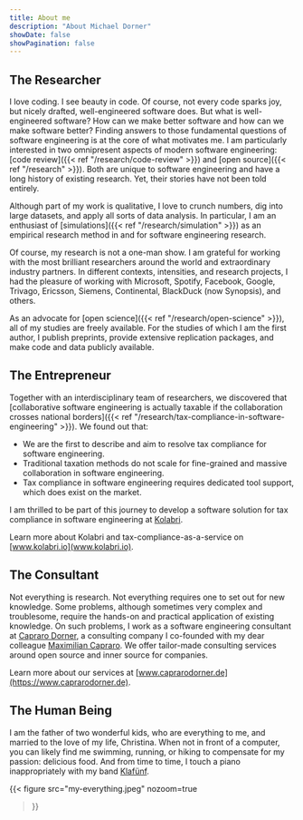 ```yaml
---
title: About me
description: "About Michael Dorner"
showDate: false
showPagination: false
---
```


## The Researcher

I love coding. I see beauty in code. Of course, not every code sparks joy, but nicely drafted, well-engineered software does. But what is well-engineered software? How can we make better software and how can we make software better? Finding answers to those fundamental questions of software engineering is at the core of what motivates me. I am particularly interested in two omnipresent aspects of modern software engineering: [code review]({{< ref "/research/code-review" >}}) and [open source]({{< ref "/research" >}}). Both are unique to software engineering and have a long history of existing research. Yet, their stories have not been told entirely.

Although part of my work is qualitative, I love to crunch numbers, dig into large datasets, and apply all sorts of data analysis. In particular, I am an enthusiast of [simulations]({{< ref "/research/simulation" >}}) as an empirical research method in and for software engineering research.

Of course, my research is not a one-man show. I am grateful for working with the most brilliant researchers around the world and extraordinary industry partners. In different contexts, intensities, and research projects, I had the pleasure of working with Microsoft, Spotify, Facebook, Google, Trivago, Ericsson, Siemens, Continental, BlackDuck (now Synopsis), and others.

As an advocate for [open science]({{< ref "/research/open-science" >}}), all of my studies are freely available. For the studies of which I am the first author, I publish preprints, provide extensive replication packages, and make code and data publicly available.

## The Entrepreneur

Together with an interdisciplinary team of researchers, we discovered that [collaborative software engineering is actually taxable if the collaboration crosses national borders]({{< ref "/research/tax-compliance-in-software-engineering" >}}). We found out that:

- We are the first to describe and aim to resolve tax compliance for software engineering.
- Traditional taxation methods do not scale for fine-grained and massive collaboration in software engineering.
- Tax compliance in software engineering requires dedicated tool support, which does exist on the market.

I am thrilled to be part of this journey to develop a software solution for tax compliance in software engineering at [Kolabri](https://www.kolabri.io).

Learn more about Kolabri and tax-compliance-as-a-service on [www.kolabri.io](www.kolabri.io).

## The Consultant

Not everything is research. Not everything requires one to set out for new knowledge. Some problems, although sometimes very complex and troublesome, require the hands-on and practical application of existing knowledge. On such problems, I work as a software engineering consultant at <span style="white-space: nowrap">[Capraro Dorner](https://www.caprarodorner.de)</span>, a consulting company I co-founded with my dear colleague [Maximilian Capraro](https://www.capraro.net). We offer tailor-made consulting services around open source and inner source for companies.

Learn more about our services at [www.caprarodorner.de](https://www.caprarodorner.de).

## The Human Being

I am the father of two wonderful kids, who are everything to me, and married to the love of my life, Christina. When not in front of a computer, you can likely find me swimming, running, or hiking to compensate for my passion: delicious food. And from time to time, I touch a piano inappropriately with my band [Klafünf](https://www.klafuenf.com).

{{< figure
src="my-everything.jpeg"
nozoom=true
>}}
